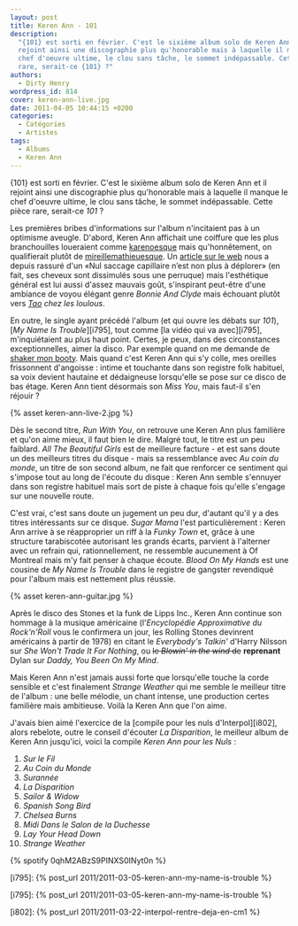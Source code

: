 ```yaml
---
layout: post
title: Keren Ann - 101
description:
  "{101} est sorti en février. C'est le sixième album solo de Keren Ann et il
  rejoint ainsi une discographie plus qu'honorable mais à laquelle il manque le
  chef d'oeuvre ultime, le clou sans tâche, le sommet indépassable. Cette pièce
  rare, serait-ce {101} ?"
authors:
  - Dirty Henry
wordpress_id: 814
cover: keren-ann-live.jpg
date: 2011-04-05 10:44:15 +0200
categories:
  - Catégories
  - Artistes
tags:
  - Albums
  - Keren Ann
---
```


{101} est sorti en février. C'est le sixième album solo de Keren Ann et il
rejoint ainsi une discographie plus qu'honorable mais à laquelle il manque le
chef d'oeuvre ultime, le clou sans tâche, le sommet indépassable. Cette pièce
rare, serait-ce *101* ?

Les premières bribes d'informations sur l'album n'incitaient pas à un optimisme
aveugle. D'abord, Keren Ann affichait une coiffure que les plus branchouilles
loueraient comme [karenoesque](http://www.google.fr/images?q=karen+o) mais
qu'honnêtement, on qualifierait plutôt de
[mireillemathieuesque](http://www.google.fr/images?q=mireille+mathieu). Un
[article sur le web](http://next.liberation.fr/culture/01012323991-keren-ann-sacre-numero)
nous a depuis rassuré d'un «Nul saccage capillaire n’est non plus à déplorer»
(en fait, ses cheveux sont dissimulés sous une perruque) mais l'esthétique
général est lui aussi d'assez mauvais goût, s'inspirant peut-être d'une ambiance
de voyou élégant genre _Bonnie And Clyde_ mais échouant plutôt vers
_[Tao](http://www.google.fr/images?q=tao+cit%C3%A9s+d%27or) chez les loulous_.

En outre, le single ayant précédé l'album (et qui ouvre les débats sur _101_),
[_My Name Is Trouble_][i795], tout comme [la vidéo qui va avec][i795],
m'inquiétaient au plus haut point. Certes, je peux, dans des circonstances
exceptionnelles, aimer la disco. Par exemple quand on me demande de
[shaker mon booty](http://www.youtube.com/watch?v=Kb2_eo9lBCY). Mais quand c'est
Keren Ann qui s'y colle, mes oreilles frissonnent d'angoisse : intime et
touchante dans son registre folk habituel, sa voix devient hautaine et
dédaigneuse lorsqu'elle se pose sur ce disco de bas étage. Keren Ann tient
désormais son _Miss You_, mais faut-il s'en réjouir ?

{% asset keren-ann-live-2.jpg %}

Dès le second titre, _Run With You_, on retrouve une Keren Ann plus familière et
qu'on aime mieux, il faut bien le dire. Malgré tout, le titre est un peu
faiblard. _All The Beautiful Girls_ est de meilleure facture - et est sans doute
un des meilleurs titres du disque - mais sa ressemblance avec _Au coin du
monde_, un titre de son second album, ne fait que renforcer ce sentiment qui
s'impose tout au long de l'écoute du disque : Keren Ann semble s'ennuyer dans
son registre habituel mais sort de piste à chaque fois qu'elle s'engage sur une
nouvelle route.

C'est vrai, c'est sans doute un jugement un peu dur, d'autant qu'il y a des
titres intéressants sur ce disque. _Sugar Mama_ l'est particulièrement : Keren
Ann arrive à se réapproprier un riff à la _Funky Town_ et, grâce à une structure
tarabiscotée autorisant les grands écarts, parvient à l'alterner avec un refrain
qui, rationnellement, ne ressemble aucunement à Of Montreal mais m'y fait penser
à chaque écoute. _Blood On My Hands_ est une cousine de _My Name Is Trouble_
dans le registre de gangster revendiqué pour l'album mais est nettement plus
réussie.

{% asset keren-ann-guitar.jpg %}

Après le disco des Stones et la funk de Lipps Inc., Keren Ann continue son
hommage à la musique américaine (l'_Encyclopédie Approximative du Rock'n'Roll_
vous le confirmera un jour, les Rolling Stones devinrent américains à partir
de 1978) en citant le _Everybody's Talkin'_ d'Harry Nilsson sur _She Won't Trade
It For Nothing_, ou <strike>le _Blowin' in the wind_ de</strike> **reprenant**
Dylan sur _Daddy, You Been On My Mind_.

Mais Keren Ann n'est jamais aussi forte que lorsqu'elle touche la corde sensible
et c'est finalement _Strange Weather_ qui me semble le meilleur titre de
l'album : une belle mélodie, un chant intense, une production certes familière
mais ambitieuse. Voilà la Keren Ann que l'on aime.

J'avais bien aimé l'exercice de la [compile pour les nuls d'Interpol][i802],
alors rebelote, outre le conseil d'écouter _La Disparition_, le meilleur album
de Keren Ann jusqu'ici, voici la compile *Keren Ann pour les Nuls* :

1. _Sur le Fil_
1. _Au Coin du Monde_
1. _Surannée_
1. _La Disparition_
1. _Sailor & Widow_
1. _Spanish Song Bird_
1. _Chelsea Burns_
1. _Midi Dans le Salon de la Duchesse_
1. _Lay Your Head Down_
1. _Strange Weather_

{% spotify 0qhM2ABzS9PINXS0INyt0n %}

[i795]: {% post_url 2011/2011-03-05-keren-ann-my-name-is-trouble %}

[i795]: {% post_url 2011/2011-03-05-keren-ann-my-name-is-trouble %}

[i802]: {% post_url 2011/2011-03-22-interpol-rentre-deja-en-cm1 %}
